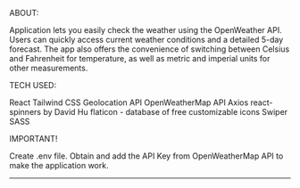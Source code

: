 ABOUT:

Application lets you easily check the weather using the OpenWeather API. Users can quickly access current weather conditions and a detailed 5-day forecast. The app also offers the convenience of switching between Celsius and Fahrenheit for temperature, as well as metric and imperial units for other measurements.

TECH USED:

React
Tailwind CSS
Geolocation API
OpenWeatherMap API
Axios
react-spinners by David Hu
flaticon - database of free customizable icons
Swiper
SASS

IMPORTANT!

Create .env file. Obtain and add the API Key from OpenWeatherMap API to make the application work.

---
